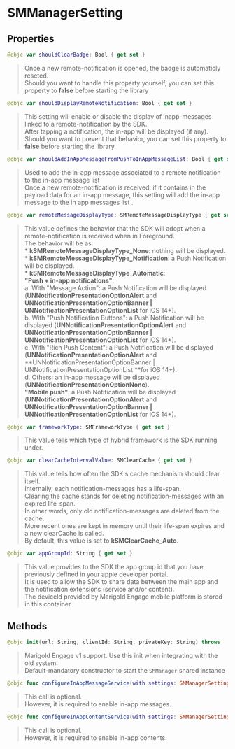 # SMManagerSetting

## Properties
```swift
@objc var shouldClearBadge: Bool { get set }
```

>Once a new remote-notification is opened, the badge is automaticly reseted.<br/>Should you want to handle this property yourself, you can set this property to **false** before starting the library

```swift
@objc var shouldDisplayRemoteNotification: Bool { get set }
```

>This setting will enable or disable the display of inapp-messages linked to a remote-notification by the SDK.<br/>After tapping a notification, the in-app will be displayed (if any).<br/>Should you want to prevent that behavior, you can set this property to **false** before starting the library.<br/>

```swift
@objc var shouldAddInAppMessageFromPushToInAppMessageList: Bool { get set }
```

>Used to add the in-app message associated to a remote notification to the in-app message list<br/>Once a new remote-notification is received, if it contains in the payload data for an in-app message, this setting will add the in-app message to the in app messages list .<br/>

```swift
@objc var remoteMessageDisplayType: SMRemoteMessageDisplayType { get set }
```

>This value defines the behavior that the SDK will adopt when a remote-notification is received when in Foreground.<br/>The behavior will be as:<br/>*  **kSMRemoteMessageDisplayType_None**: nothing will be displayed.<br/>*  **kSMRemoteMessageDisplayType_Notification**: a Push Notification will be displayed.<br/>*  **kSMRemoteMessageDisplayType_Automatic**:<br/>   **"Push + in-app notifications"**:<br/>       a. With "Message Action": a Push Notification will be displayed (**UNNotificationPresentationOptionAlert** and **UNNotificationPresentationOptionBanner | UNNotificationPresentationOptionList** for iOS 14+).<br/>       b. With "Push Notification Buttons": a Push Notification will be displayed (**UNNotificationPresentationOptionAlert** and **UNNotificationPresentationOptionBanner | UNNotificationPresentationOptionList** for iOS 14+).<br/>       c. With "Rich Push Content": a Push Notification will be displayed (**UNNotificationPresentationOptionAlert** and **UNNotificationPresentationOptionBanner | UNNotificationPresentationOptionList **for iOS 14+).<br/>       d. Others: an in-app message will be displayed (**UNNotificationPresentationOptionNone**).<br/>   **"Mobile push"**: a Push Notification will be displayed (**UNNotificationPresentationOptionAlert** and **UNNotificationPresentationOptionBanner | UNNotificationPresentationOptionList** for iOS 14+).<br/>

```swift
@objc var frameworkType: SMFrameworkType { get set }
```

>This value tells which type of hybrid framework is the SDK running under.<br/>

```swift
@objc var clearCacheIntervalValue: SMClearCache { get set }
```

>This value tells how often the SDK's cache mechanism should clear itself.<br/>Internally, each notification-messages has a life-span.<br/>Clearing the cache stands for deleting notification-messages with an expired life-span.<br/>In other words, only old notification-messages are deleted from the cache.<br/>More recent ones are kept in memory until their life-span expires and a new clearCache is called.<br/>By default, this value is set to **kSMClearCache_Auto**.<br/>

```swift
@objc var appGroupId: String { get set }
```

>This value provides to the SDK  the app group id that you have previously defined in your apple developer portal.<br/>It is used to allow the SDK to share data between the main app and the notification extensions (service and/or content).<br/>The deviceId provided by Marigold Engage mobile platform is stored in this container

## Methods
```swift
@objc init(url: String, clientId: String, privateKey: String) throws
```

>Marigold Engage v1 support. Use this init when integrating with the old system.<br/>Default-mandatory constructor to start the ``SMManager`` shared instance<br/>

```swift
@objc func configureInAppMessageService(with settings: SMManagerSettingIAM)
```

>This call is optional.<br/>However, it is required to enable in-app messages.<br/>

```swift
@objc func configureInAppContentService(with settings: SMManagerSettingIAC)
```

>This call is optional.<br/>However, it is required to enable in-app contents.<br/>